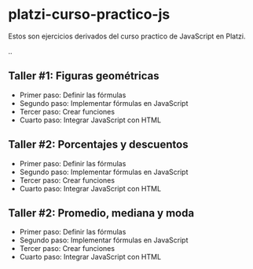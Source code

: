 # platzi-curso-practico-js
Estos son ejercicios derivados del curso practico de JavaScript en Platzi.

..

## Taller #1: Figuras geométricas

- Primer paso: Definir las fórmulas
- Segundo paso: Implementar fórmulas en JavaScript
- Tercer paso: Crear funciones
- Cuarto paso: Integrar JavaScript con HTML

## Taller #2: Porcentajes y descuentos

- Primer paso: Definir las fórmulas
- Segundo paso: Implementar fórmulas en JavaScript
- Tercer paso: Crear funciones
- Cuarto paso: Integrar JavaScript con HTML

## Taller #2: Promedio, mediana y moda

- Primer paso: Definir las fórmulas
- Segundo paso: Implementar fórmulas en JavaScript
- Tercer paso: Crear funciones
- Cuarto paso: Integrar JavaScript con HTML